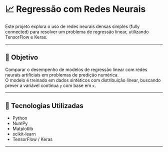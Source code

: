 # 📈 Regressão com Redes Neurais

Este projeto explora o uso de redes neurais densas simples (fully connected) para resolver um problema de regressão linear, utilizando TensorFlow e Keras.

---

## 🎯 Objetivo

Comparar o desempenho de modelos de regressão linear com redes neurais artificiais em problemas de predição numérica.  
O modelo é treinado em dados sintéticos com distribuição linear, buscando prever a variável contínua `y` com base em `x`.

---

## 🧠 Tecnologias Utilizadas

- Python
- NumPy
- Matplotlib
- scikit-learn
- TensorFlow / Keras

---
